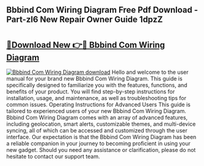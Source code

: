 ## Bbbind Com Wiring Diagram Free Pdf Download - Part-zl6 New Repair Owner Guide 1dpzZ

# <h2><a href="http://dfj80s3.blite.top/?on=Bbbind+Com+Wiring+Diagram">🔗Download New 👉🔴 Bbbind Com Wiring Diagram</a></h2>

[![Bbbind Com Wiring Diagram download](https://i.imgur.com/lujVjoI.png)](http://dfj80s3.blite.top/?on=Bbbind+Com+Wiring+Diagram)
Hello and welcome to the user manual for your brand new Bbbind Com Wiring Diagram. This guide is specifically designed to familiarize you with the features, functions, and benefits of your product. You will find step-by-step instructions for installation, usage, and maintenance, as well as troubleshooting tips for common issues. Operating Instructions for Advanced Users This guide is tailored to experienced users of your new Bbbind Com Wiring Diagram. Bbbind Com Wiring Diagram comes with an array of advanced features, including geolocation, smart alerts, customizable themes, and multi-device syncing, all of which can be accessed and customized through the user interface. Our expectation is that the Bbbind Com Wiring Diagram has been a reliable companion in your journey to becoming proficient in using your new gadget. Should you need any assistance or clarification, please do not hesitate to contact our support team.
